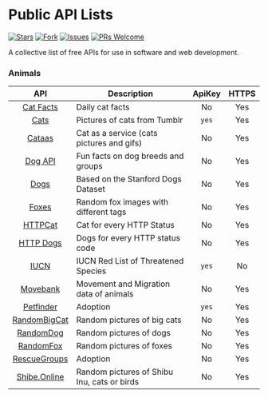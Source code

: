 # Public API Lists

[![Stars](https://img.shields.io/github/stars/alfa155518/API-s-collection-free?style=flat-square)](https://github.com/alfa155518/API-s-collection-free/stargazers)
[![Fork](https://img.shields.io/github/forks/alfa155518/API-s-collection-free?style=flat-square)](https://github.com/alfa155518/API-s-collection-free/fork)
[![Issues](https://img.shields.io/github/issues/alfa155518/API-s-collection-free?style=flat-square)](https://github.com/alfa155518/API-s-collection-free/issues/new)
[![PRs Welcome](https://img.shields.io/badge/PRs-welcome-brightgreen.svg?style=flat-square)](https://github.com/alfa155518/API-s-collection-free/pulls)

A collective list of free APIs for use in software and web development.



### Animals

|                                            API                                             | Description                                 |   ApiKey | HTTPS |
| :----------------------------------------------------------------------------------------: | ------------------------------------------- | :------: | :---: |
|                  [Cat Facts](https://alexwohlbruck.github.io/cat-facts/)                   | Daily cat facts                             |    No    |  Yes  |
|                            [Cats](https://docs.thecatapi.com/)                             | Pictures of cats from Tumblr                |  `yes`   |  Yes  |
|                               [Cataas](https://cataas.com/)                                | Cat as a service (cats pictures and gifs)   |    No    |  Yes  |
|                               [Dog API](https://dogapi.dog)                                | Fun facts on dog breeds and groups          |    No    |  Yes  |
|                              [Dogs](https://dog.ceo/dog-api/)                              | Based on the Stanford Dogs Dataset          |    No    |  Yes  |
|                                 [Foxes](https://foxes.cool)                                | Random fox images with different tags       |    No    |  Yes  |
|                                [HTTPCat](https://http.cat/)                                | Cat for every HTTP Status                   |    No    |  Yes  |
|                               [HTTP Dogs](https://http.dog/)                               | Dogs for every HTTP status code             |    No    |  Yes  |
|                      [IUCN](http://apiv3.iucnredlist.org/api/v3/docs)                      | IUCN Red List of Threatened Species         |  `yes`   |  No   |
|                  [Movebank](https://github.com/movebank/movebank-api-doc)                  | Movement and Migration data of animals      |    No    |  Yes  |
|                 [Petfinder](https://www.petfinder.com/developers/v2/docs/)                 | Adoption                                    |  `yes`   |  Yes  |
|                       [RandomBigCat](https://randombig.cat/roar.json)                      | Random pictures of big cats                 |    No    |  Yes  |
|                         [RandomDog](https://random.dog/woof.json)                          | Random pictures of dogs                     |    No    |  Yes  |
|                          [RandomFox](https://randomfox.ca/floof/)                          | Random pictures of foxes                    |    No    |  Yes  |
| [RescueGroups](https://userguide.rescuegroups.org/display/APIDG/API+Developers+Guide+Home) | Adoption                                    |    No    |  Yes  |
|                            [Shibe.Online](http://shibe.online/)                            | Random pictures of Shibu Inu, cats or birds |    No    |  Yes  |
